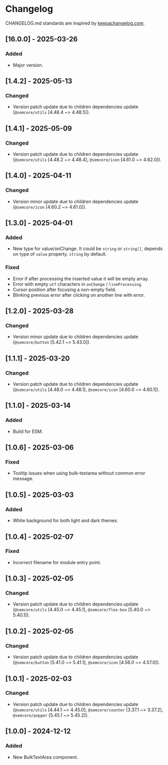 # Changelog

CHANGELOG.md standards are inspired by [keepachangelog.com](https://keepachangelog.com/en/1.0.0/).

## [16.0.0] - 2025-03-26

### Added

- Major version.

## [1.4.2] - 2025-05-13

### Changed

- Version patch update due to children dependencies update (`@semcore/utils` [4.48.4 ~> 4.48.5]).

## [1.4.1] - 2025-05-09

### Changed

- Version patch update due to children dependencies update (`@semcore/utils` [4.48.2 ~> 4.48.4], `@semcore/icon` [4.61.0 ~> 4.62.0]).

## [1.4.0] - 2025-04-11

### Changed

- Version minor update due to children dependencies update (`@semcore/icon` [4.60.2 ~> 4.61.0]).

## [1.3.0] - 2025-04-01

### Added

- New type for value/onChange. It could be `string` or `string[]`, depends on type of `value` property. `string` by default.

### Fixed

- Error if after processing the inserted value it will be empty array.
- Error with empty `utf` characters in `onChange` / `lineProcessing`.
- Cursor position after focusing a non-empty field.
- Blinking previous error after clicking on another line with error.

## [1.2.0] - 2025-03-28

### Changed

- Version minor update due to children dependencies update (`@semcore/button` [5.42.1 ~> 5.43.0]).

## [1.1.1] - 2025-03-20

### Changed

- Version patch update due to children dependencies update (`@semcore/utils` [4.48.0 ~> 4.48.1], `@semcore/icon` [4.60.0 ~> 4.60.1]).

## [1.1.0] - 2025-03-14

### Added

- Build for ESM.

## [1.0.6] - 2025-03-06

### Fixed

- Tooltip issues when using bulk-textarea without common error message.

## [1.0.5] - 2025-03-03

### Added

- White background for both light and dark themes.

## [1.0.4] - 2025-02-07

### Fixed

- Incorrect filename for module entry point.

## [1.0.3] - 2025-02-05

### Changed

- Version patch update due to children dependencies update (`@semcore/utils` [4.45.0 ~> 4.45.1], `@semcore/flex-box` [5.40.0 ~> 5.40.1]).

## [1.0.2] - 2025-02-05

### Changed

- Version patch update due to children dependencies update (`@semcore/button` [5.41.0 ~> 5.41.1], `@semcore/icon` [4.56.0 ~> 4.57.0]).

## [1.0.1] - 2025-02-03

### Changed

- Version patch update due to children dependencies update (`@semcore/utils` [4.44.1 ~> 4.45.0], `@semcore/counter` [3.37.1 ~> 3.37.2], `@semcore/popper` [5.45.1 ~> 5.45.2]).

## [1.0.0] - 2024-12-12

### Added

- New BulkTextArea component.
